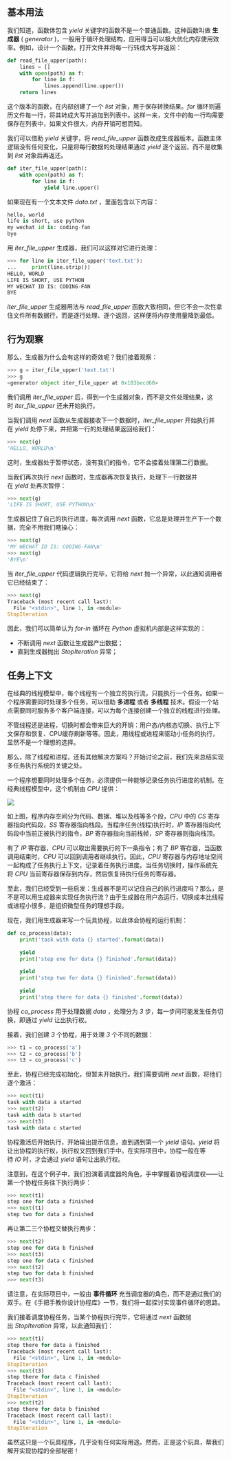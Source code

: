 ## 基本用法

我们知道，函数体包含 _yield_ 关键字的函数不是一个普通函数。这种函数叫做 **生成器** ( _generator_ )，一般用于循环处理结构，应用得当可以极大优化内存使用效率。例如，设计一个函数，打开文件并将每一行转成大写并返回：

```python
def read_file_upper(path):
    lines = []
    with open(path) as f:
        for line in f:
            lines.append(line.upper())
    return lines
```

这个版本的函数，在内部创建了一个 _list_ 对象，用于保存转换结果。_for_ 循环则遍历文件每一行，将其转成大写并追加到列表中。这样一来，文件中的每一行均需要保存在列表中，如果文件很大，内存开销可想而知。

我们可以借助 _yield_ 关键字，将 _read_file_upper_ 函数改成生成器版本。函数主体逻辑没有任何变化，只是将每行数据的处理结果通过 _yield_ 逐个返回，而不是收集到 _list_ 对象后再返还。

```python
def iter_file_upper(path):
    with open(path) as f:
        for line in f:
            yield line.upper()
```

如果现在有一个文本文件 _data.txt_ ，里面包含以下内容：

```python
hello, world
life is short, use python
my wechat id is: coding-fan
bye
```

用 _iter_file_upper_ 生成器，我们可以这样对它进行处理：

```python
>>> for line in iter_file_upper('text.txt'):
...     print(line.strip())
HELLO, WORLD
LIFE IS SHORT, USE PYTHON
MY WECHAT ID IS: CODING-FAN
BYE
```

_iter_file_upper_ 生成器用法与 _read_file_upper_ 函数大致相同，但它不会一次性拿住文件所有数据行，而是逐行处理、逐个返回，这样便将内存使用量降到最低。

## 行为观察

那么，生成器为什么会有这样的奇效呢？我们接着观察：

```python
>>> g = iter_file_upper('text.txt')
>>> g
<generator object iter_file_upper at 0x103becd68>
```

我们调用 _iter_file_upper_ 后，得到一个生成器对象，而不是文件处理结果，这时 _iter_file_upper_ 还未开始执行。

当我们调用 _next_ 函数从生成器接收下一个数据时，_iter_file_upper_ 开始执行并在 _yield_ 处停下来，并把第一行的处理结果返回给我们：

```python
>>> next(g)
'HELLO, WORLD\n'
```

这时，生成器处于暂停状态，没有我们的指令，它不会接着处理第二行数据。

当我们再次执行 _next_ 函数时，生成器再次恢复执行，处理下一行数据并在 _yield_ 处再次暂停：

```python
>>> next(g)
'LIFE IS SHORT, USE PYTHON\n'
```

生成器记住了自己的执行进度，每次调用 _next_ 函数，它总是处理并生产下一个数据，完全不用我们瞎操心：

```python
>>> next(g)
'MY WECHAT ID IS: CODING-FAN\n'
>>> next(g)
'BYE\n'
```

当 _iter_file_upper_ 代码逻辑执行完毕，它将给 _next_ 抛一个异常，以此通知调用者它已经结束了：

```python
>>> next(g)
Traceback (most recent call last):
  File "<stdin>", line 1, in <module>
StopIteration
```

因此，我们可以简单认为 _for-in_ 循环在 _Python_ 虚拟机内部是这样实现的：

-   不断调用 _next_ 函数让生成器产出数据；
-   直到生成器抛出 _StopIteration_ 异常；

## 任务上下文

在经典的线程模型中，每个线程有一个独立的执行流，只能执行一个任务。如果一个程序需要同时处理多个任务，可以借助 **多进程** 或者 **多线程** 技术。假设一个站点需要同时服务多个客户端连接，可以为每个连接创建一个独立的线程进行处理。

不管线程还是进程，切换时都会带来巨大的开销：用户态/内核态切换、执行上下文保存和恢复、CPU缓存刷新等等。因此，用线程或进程来驱动小任务的执行，显然不是一个理想的选择。

那么，除了线程和进程，还有其他解决方案吗？开始讨论之前，我们先来总结实现多任务执行系统的关键之处。

一个程序想要同时处理多个任务，必须提供一种能够记录任务执行进度的机制。在经典线程模型中，这个机制由 _CPU_ 提供：

![](../../youdaonote-images/Pasted%20image%2020221217130715.png)

如上图，程序内存空间分为代码、数据、堆以及栈等多个段，_CPU_ 中的 _CS_ 寄存器指向代码段，_SS_ 寄存器指向栈段。当程序任务(线程)执行时，_IP_ 寄存器指向代码段中当前正被执行的指令，_BP_ 寄存器指向当前栈帧，_SP_ 寄存器则指向栈顶。

有了 _IP_ 寄存器，_CPU_ 可以取出需要执行的下一条指令；有了 _BP_ 寄存器，当函数调用结束时，_CPU_ 可以回到调用者继续执行。因此，_CPU_ 寄存器与内存地址空间一起构成了任务执行上下文，记录着任务执行进度。当任务切换时，操作系统先将 _CPU_ 当前寄存器保存到内存，然后恢复待执行任务的寄存器。

至此，我们已经受到一些启发：生成器不是可以记住自己的执行进度吗？那么，是不是可以用生成器来实现任务执行流？由于生成器在用户态运行，切换成本比线程或进程小很多，是组织微型任务的理想手段。

现在，我们用生成器来写一个玩具协程，以此体会协程的运行机制：

```python
def co_process(data):
    print('task with data {} started'.format(data))
    
    yield
    print('step one for data {} finished'.format(data))
    
    yield
    print('step two for data {} finished'.format(data))
    
    yield
    print('step there for data {} finished'.format(data))
```

协程 _co_process_ 用于处理数据 _data_ ，处理分为 _3_ 步，每一步间可能发生任务切换，即通过 _yield_ 让出执行权。

接着，我们创建 _3_ 个协程，用于处理 _3_ 个不同的数据：

```python
>>> t1 = co_process('a')
>>> t2 = co_process('b')
>>> t3 = co_process('c')
```

至此，协程已经完成初始化，但暂未开始执行。我们需要调用 _next_ 函数，将他们逐个激活：

```python
>>> next(t1)
task with data a started
>>> next(t2)
task with data b started
>>> next(t3)
task with data c started
```

协程激活后开始执行，开始输出提示信息，直到遇到第一个 _yield_ 语句。_yield_ 将让出协程的执行权，执行权又回到我们手中。在实际项目中，协程一般在等待 _IO_ 时，才会通过 _yield_ 语句让出执行权。

注意到，在这个例子中，我们扮演着调度器的角色，手中掌握着协程调度权——让第一个协程任务往下执行两步：

```python
>>> next(t1)
step one for data a finished
>>> next(t1)
step two for data a finished
```

再让第二三个协程交替执行两步：

```python
>>> next(t2)
step one for data b finished
>>> next(t3)
step one for data c finished
>>> next(t2)
step two for data b finished
>>> next(t3)
```

请注意，在实际项目中，一般由 **事件循环** 充当调度器的角色，而不是通过我们的双手。在《手把手教你设计协程库》一节，我们将一起探讨实现事件循环的思路。

我们接着调度协程任务，当某个协程执行完毕，它将通过 _next_ 函数抛出 _StopIteration_ 异常，以此通知我们：

```python
>>> next(t1)
step there for data a finished
Traceback (most recent call last):
  File "<stdin>", line 1, in <module>
StopIteration
>>> next(t3)
step there for data c finished
Traceback (most recent call last):
  File "<stdin>", line 1, in <module>
StopIteration
>>> next(t2)
step there for data b finished
Traceback (most recent call last):
  File "<stdin>", line 1, in <module>
StopIteration
```

虽然这只是一个玩具程序，几乎没有任何实际用途。然而，正是这个玩具，帮我们解开实现协程的全部秘密！